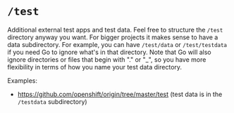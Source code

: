 # `/test`

Additional external test apps and test data. Feel free to structure the `/test` directory anyway you want. For bigger
projects it makes sense to have a data subdirectory. For example, you can have `/test/data` or `/test/testdata` if you
need Go to ignore what's in that directory. Note that Go will also ignore directories or files that begin with "."
or "_", so you have more flexibility in terms of how you name your test data directory.

Examples:

* https://github.com/openshift/origin/tree/master/test (test data is in the `/testdata` subdirectory)


